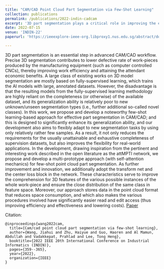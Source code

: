 ```yaml
---
title: "CAM/CAD Point Cloud Part Segmentation via Few-Shot Learning"
collection: publications
permalink: /publications/2022-indin-cadcam
excerpt: '3D part segmentation plays a critical role in improving the efficiency and reducing defects in CAM/CAD manufacturing workflows, particularly for CNC machinery. Traditional segmentation methods rely on fully-supervised learning, which requires large annotated datasets and struggles to generalize to new segmentation tasks. To address these limitations, the authors propose a few-shot learning approach that improves generalization and flexibility by using fewer samples. Their method, inspired by the attMPTI network, incorporates a multi-prototype approach with self-attention, along with transform net and center loss block, to better capture 3D features while reducing storage space and enhancing processing efficiency.'
date: 2022-07-15
venue: 'INDIN-22'
paperurl: 'https://ieeexplore-ieee-org.libproxy1.nus.edu.sg/abstract/document/9976119'

---
```

3D part segmentation is an essential step in advanced CAM/CAD workflow. Precise 3D segmentation contributes to lower defective rate of work-pieces produced by the manufacturing equipment (such as computer controlled CNCs), thereby improving work efficiency and attaining the attendant economic benefits. A large class of existing works on 3D model segmentation are mostly based on fully-supervised learning, which trains the AI models with large, annotated datasets. However, the disadvantage is that the resulting models from the fully-supervised learning methodology are highly reliant on the completeness (or otherwise) of the available dataset, and its generalization ability is relatively poor to new unknown/unseen segmentation types (i.e., further additional so-called novel classes). In this work, we propose and develop a noteworthy few-shot learning-based approach for effective part segmentation in CAM/CAD; and this is designed to significantly enhance its generalization ability, and our development also aims to flexibly adapt to new segmentation tasks by using only relatively rather few samples. As a result, it not only reduces the requirements for the usually unattainable and exhaustive completeness of supervision datasets, but also improves the flexibility for real-world applications. In the development, drawing inspiration from the pertinent and interesting work described in the open literature as the attMPTI network, we propose and develop a multi-prototype approach (with self-attention mechanics) for few-shot point cloud part segmentation. As further improvement and innovation, we additionally adopt the transform net and the center loss block in the network. These characteristics serve to improve the comprehension for 3D features of the various possible instances of the whole work-piece and ensure the close distribution of the same class in feature space. Moreover, our approach stores data in the point cloud format that reduces space consumption, and which also makes the various procedures involved have significantly easier read and edit access (thus improving efficiency and effectiveness and lowering costs).
[Paper](https://ieeexplore-ieee-org.libproxy1.nus.edu.sg/stamp/stamp.jsp?tp=&arnumber=9976119&tag=1)

Citation:
```
@inproceedings{wang2022cam,
  title={Cam/cad point cloud part segmentation via few-shot learning},
  author={Wang, Jiahui and Zhu, Haiyue and Guo, Haoren and Al Mamun, Abdullah and Vadakkepat, Prahlad and Lee, Tong Heng},
  booktitle={2022 IEEE 20th International Conference on Industrial Informatics (INDIN)},
  pages={359--365},
  year={2022},
  organization={IEEE}
}
```
